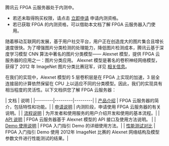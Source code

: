 腾讯云 FPGA 云服务器处于内测中。
- 若还未取得购买权限，请点击 [立即申请](https://cloud.tencent.com/act/apply/fpga) 申请内测资格。
- 若已获取 FPGA 的内测资格，可以借助本文档了解 FPGA 云服务器入门使用。

随着移动互联网的发展，基于用户社交平台，用户正在创造庞大的图片集合且增长速度很快。为了增强图片分类检测的处理能力，降低图片检测成本，腾讯云基于深度学习模型 CNN 算法中著名的图片分类模型—— Alexnet 模型，提供 FPGA 云服务器的应用之一：图片分类应用。
Alexnet 模型是著名的卷积神经网络模型，获得了 2012 年 ImageNet 图片分类比赛冠军，详见 [相关信息](https://papers.nips.cc/paper/4824-imagenet-classification-with-deep-convolutional-neural-networks.pdf)。

在我们的实现中，Alexnet 模型的 5 层卷积层是在 FPGA 上实现的加速，3 层全连接层的计算依然保留在 CPU 上以适应不同的分类模型。因此，我们的实现具有相当程度的灵活性。以下文档供您了解 FPGA 云服务器：

| 文档 | 说明 | 
|---------|---------|---------|
| [产品介绍](https://cloud.tencent.com/document/product/565/10418) | FPGA 云服务器的简介，包括特性和功能。|
| [申请说明](https://cloud.tencent.com/document/product/565/10448) | 内测阶段，申请使用 FPGA 云服务器的有关说明。|
| [流程说明](https://cloud.tencent.com/document/product/565/10506) | 为开发者和使用服务的用户介绍开发和使用的基本流程。|
|  [API 说明](https://cloud.tencent.com/document/product/565/8221) |  FPGA 云服务器基于 Alexnet 模型的 API 接口及使用方法说明。 |
| [Demo 使用说明](https://cloud.tencent.com/document/product/565/8222) | FPGA 入门指引 Demo 的详细使用方法。|
| [性能测试对比](https://cloud.tencent.com/document/product/565/8223) | FPGA 入门指引 Demo 使用 2012年 ImageNet 比赛的 Alexnet 网络结构及模型参数文件进行性能测试的结果。|
